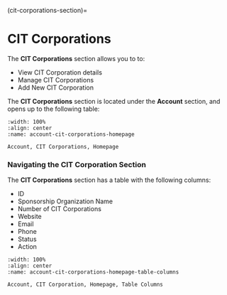 
(cit-corporations-section)=
# CIT Corporations


The **CIT Corporations** section allows you to to:

- View CIT Corporation details
- Manage CIT Corporations
- Add New CIT Corporation


The **CIT Corporations** section is located under the **Account** section, and opens up to the following table:


```{figure} ../../_static/solo_app/Universal/view-sponsorship-organization/Main/sponsorship-organization-homepage.webp
:width: 100%
:align: center
:name: account-cit-corporations-homepage

Account, CIT Corporations, Homepage
```



### Navigating the CIT Corporation Section

The **CIT Corporations** section has a table with the following columns:

- ID
- Sponsorship Organization Name
- Number of CIT Corporations
- Website
- Email
- Phone
- Status
- Action


```{figure} ../../_static/solo_app/Universal/view-sponsorship-organization/Main/sponsorship-organization-homepage-table-columns.webp
:width: 100%
:align: center
:name: account-cit-corporations-homepage-table-columns

Account, CIT Corporation, Homepage, Table Columns
``` 

```{include} sections/view-cit-corporations.md
```



```{include} tabs/legal-information-tab.md
```

```{include} sections/tabs/legal-information-tab.md
```

```{include} sections/tabs/users-tab.md
```